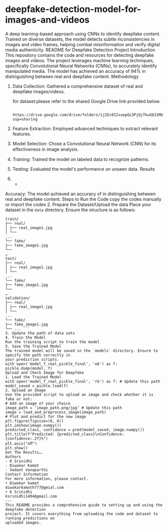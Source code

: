 # deepfake-detection-model-for-images-and-videos
A deep learning-based approach using CNNs to identify deepfake content. Trained on diverse datasets, the model detects subtle inconsistencies in images and video frames, helping combat misinformation and verify digital media authenticity.
README for Deepfake Detection Project
Introduction
This repository contains the code and resources for detecting deepfake images and videos. The
project leverages machine learning techniques, specifically Convolutional Neural Networks
(CNNs), to accurately identify manipulated media. The model has achieved an accuracy of 94% in
distinguishing between real and deepfake content.
Methodology
1. Data Collection: Gathered a comprehensive dataset of real and deepfake images/videos.
   
   for dataset:please refer to the shared Google Drive link provided below.
   
               https://drive.google.com/drive/folders/1j2Ec01IxuepGL5PjQjTkuGb31MUgTNL6?usp=sharing
4. Feature Extraction: Employed advanced techniques to extract relevant features.
5. Model Selection: Chose a Convolutional Neural Network (CNN) for its eﬀectiveness in image
analysis.
6. Training: Trained the model on labeled data to recognize patterns.
7. Testing: Evaluated the model's performance on unseen data.
Results
1. -
Accuracy: The model achieved an accuracy of in distinguishing between real and deepfake
content.
Steps to Run the Code
copy the codes manually or import the codes
2. Prepare the Dataset/Upload the data
Place your dataset in the `data` directory. Ensure the structure is as follows:
```
train/
├── real/
│ ├── real_image1.jpg
│ └──
...
└── fake/
├── fake_image1.jpg
└──
…
test/
├── real/
│ ├── real_image1.jpg
│ └──
...
└── fake/
├── fake_image1.jpg
└──
…
validation/
├── real/
│ ├── real_image1.jpg
│ └──
...
└── fake/
├── fake_image1.jpg
└── ... ```
3. Update the path of data sets
4. Train the Model
Run the training script to train the model
5. Save the Trained Model
The trained model will be saved in the `models` directory. Ensure to specify the path correctly in
your prediction scripts.
with open('model_f_real_pickle_final', 'wb') as f:
pickle.dump(model, f)
Upload and Check Image for Deepfake
1. Load the Trained Model
with open('model_f_real_pickle_final', 'rb') as f: # Update this path
model_saved = pickle.load(f)
2. Upload an Image
Use the provided script to upload an image and check whether it is fake or not:
# Add an image of your choice
image_path = ‘image_path.png/jpg’ # Update this path
image = load_and_preprocess_image(image_path)
# Plot and predict for the new image
plt.figure(figsize=(6, 6))
plt.imshow(image.numpy())
predicted_class, confidence = pred(model_saved, image.numpy())
plt.title(f"Predicted: {predicted_class}\nConfidence: {confidence:.2f}%")
plt.axis("oﬀ")
plt.show()
Get The Results….
Authors
- K Srinidhi
- Diwakar Kamat
- Vedant Vanaparthi
Contact Information
For more information, please contact.
• Diwakar kamat
diwakarkamath777@gmial.com
• K Srinidhi
ksrinidhi1404@gmail.com
---
This README provides a comprehensive guide to setting up and using the deepfake detection
project. It covers everything from uploading the code and dataset to running predictions on
uploaded images.
